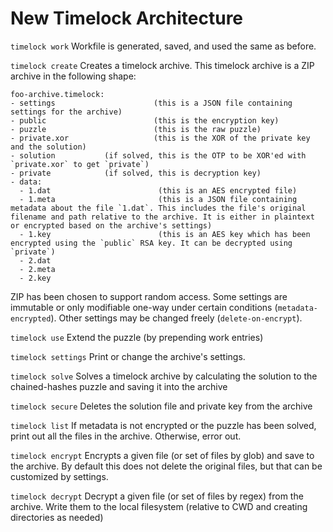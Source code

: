 # New Timelock Architecture

`timelock work`
Workfile is generated, saved, and used the same as before.

`timelock create`
Creates a timelock archive. This timelock archive is a ZIP archive in the following shape:

```
foo-archive.timelock:
- settings                      (this is a JSON file containing settings for the archive)
- public                        (this is the encryption key)
- puzzle                        (this is the raw puzzle)
- private.xor                   (this is the XOR of the private key and the solution)
- solution           (if solved, this is the OTP to be XOR'ed with `private.xor` to get `private`)
- private            (if solved, this is decryption key)
- data:
  - 1.dat                        (this is an AES encrypted file)
  - 1.meta                       (this is a JSON file containing metadata about the file `1.dat`. This includes the file's original filename and path relative to the archive. It is either in plaintext or encrypted based on the archive's settings)
  - 1.key                        (this is an AES key which has been encrypted using the `public` RSA key. It can be decrypted using `private`)
  - 2.dat
  - 2.meta
  - 2.key
```

ZIP has been chosen to support random access.
Some settings are immutable or only modifiable one-way under certain conditions (`metadata-encrypted`). Other settings may be changed freely (`delete-on-encrypt`).

`timelock use`
Extend the puzzle (by prepending work entries)

`timelock settings`
Print or change the archive's settings.

`timelock solve`
Solves a timelock archive by calculating the solution to the chained-hashes puzzle and saving it into the archive

`timelock secure`
Deletes the solution file and private key from the archive

`timelock list`
If metadata is not encrypted or the puzzle has been solved, print out all the files in the archive. Otherwise, error out.

`timelock encrypt`
Encrypts a given file (or set of files by glob) and save to the archive. By default this does not delete the original files, but that can be customized by settings.

`timelock decrypt`
Decrypt a given file (or set of files by regex) from the archive. Write them to the local filesystem (relative to CWD and creating directories as needed)
